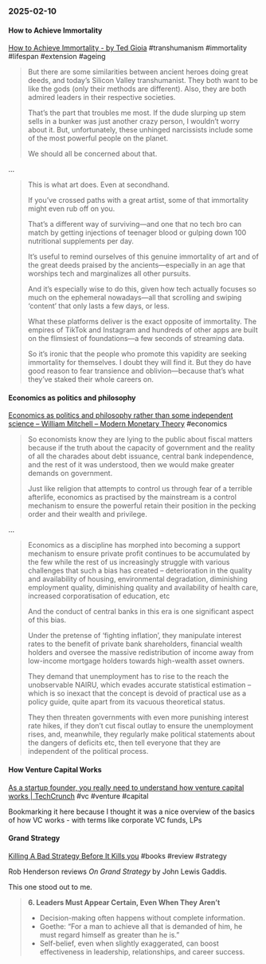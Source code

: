 ### 2025-02-10
#### How to Achieve Immortality
[How to Achieve Immortality - by Ted Gioia](https://www.honest-broker.com/p/how-to-achieve-immortality) #transhumanism #immortality #lifespan #extension #ageing

> But there are some similarities between ancient heroes doing great deeds, and today’s Silicon Valley transhumanist. They both want to be like the gods (only their methods are different). Also, they are both admired leaders in their respective societies.
> 
> That’s the part that troubles me most. If the dude slurping up stem sells in a bunker was just another crazy person, I wouldn’t worry about it. But, unfortunately, these unhinged narcissists include some of the most powerful people on the planet.
> 
> We should all be concerned about that.

…

> This is what art does. Even at secondhand.
> 
> If you’ve crossed paths with a great artist, some of that immortality might even rub off on you.
> 
> That’s a different way of surviving—and one that no tech bro can match by getting injections of teenager blood or gulping down 100 nutritional supplements per day.
> 
> It’s useful to remind ourselves of this genuine immortality of art and of the great deeds praised by the ancients—especially in an age that worships tech and marginalizes all other pursuits.
> 
> And it’s especially wise to do this, given how tech actually focuses so much on the ephemeral nowadays—all that scrolling and swiping ‘content’ that only lasts a few days, or less.
> 
> What these platforms deliver is the exact opposite of immortality. The empires of TikTok and Instagram and hundreds of other apps are built on the flimsiest of foundations—a few seconds of streaming data.
> 
> So it’s ironic that the people who promote this vapidity are seeking immortality for themselves. I doubt they will find it. But they do have good reason to fear transience and oblivion—because that’s what they’ve staked their whole careers on.

#### Economics as politics and philosophy
[Economics as politics and philosophy rather than some independent science – William Mitchell – Modern Monetary Theory](https://billmitchell.org/blog/?p=62352) #economics

> So economists know they are lying to the public about fiscal matters because if the truth about the capacity of government and the reality of all the charades about debt issuance, central bank independence, and the rest of it was understood, then we would make greater demands on government.
> 
> Just like religion that attempts to control us through fear of a terrible afterlife, economics as practised by the mainstream is a control mechanism to ensure the powerful retain their position in the pecking order and their wealth and privilege.

…

> Economics as a discipline has morphed into becoming a support mechanism to ensure private profit continues to be accumulated by the few while the rest of us increasingly struggle with various challenges that such a bias has created – deterioration in the quality and availability of housing, environmental degradation, diminishing employment quality, diminishing quality and availability of health care, increased corporatisation of education, etc
> 
> And the conduct of central banks in this era is one significant aspect of this bias.
> 
> Under the pretense of ‘fighting inflation’, they manipulate interest rates to the benefit of private bank shareholders, financial wealth holders and oversee the massive redistribution of income away from low-income mortgage holders towards high-wealth asset owners.
> 
> They demand that unemployment has to rise to the reach the unobservable NAIRU, which evades accurate statistical estimation – which is so inexact that the concept is devoid of practical use as a policy guide, quite apart from its vacuous theoretical status.
> 
> They then threaten governments with even more punishing interest rate hikes, if they don’t cut fiscal outlay to ensure the unemployment rises, and, meanwhile, they regularly make political statements about the dangers of deficits etc, then tell everyone that they are independent of the political process.

#### How Venture Capital Works
[As a startup founder, you really need to understand how venture capital works \| TechCrunch](https://techcrunch.com/2022/08/17/how-venture-capital-works/) #vc #venture #capital

Bookmarking it here because I thought it was a nice overview of the basics of how VC works - with terms like corporate VC funds, LPs 

#### Grand Strategy
[Killing A Bad Strategy Before It Kills you](https://www.robkhenderson.com/p/killing-a-bad-strategy-before-it) #books #review #strategy

Rob Henderson reviews _On Grand Strategy_ by John Lewis Gaddis.

This one stood out to me.

> **6. Leaders Must Appear Certain, Even When They Aren’t**
> 
> - Decision-making often happens without complete information.
> - Goethe: “For a man to achieve all that is demanded of him, he must regard himself as greater than he is.”
> - Self-belief, even when slightly exaggerated, can boost effectiveness in leadership, relationships, and career success.